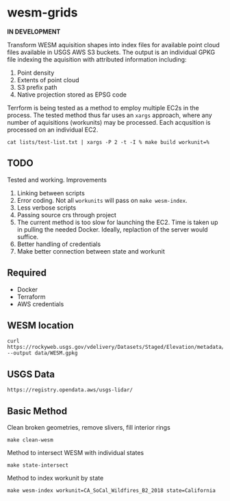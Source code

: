 # wesm-grids

**IN DEVELOPMENT**

Transform WESM aquisition shapes into index files for available point cloud files available in USGS AWS S3 buckets.  The output is an individual GPKG file indexing the aquisition with attributed information including:

1. Point density
1. Extents of point cloud
1. S3 prefix path
1. Native projection stored as EPSG code

Terrform is being tested as a method to employ multiple EC2s in the process.  The tested method thus far uses an `xargs` approach, where any number of aquisitions (workunits) may be processed. Each acqusition is processed on an individual EC2.

```
cat lists/test-list.txt | xargs -P 2 -t -I % make build workunit=%
```

## TODO

Tested and working. Improvements

1. Linking between scripts
1. Error coding. Not all `workunits` will pass on `make wesm-index`.
1. Less verbose scripts
1. Passing source crs through project
1. The current method is too slow for launching the EC2.  Time is taken up in pulling the needed Docker. Ideally, replaction of the server would suffice.  
1. Better handling of credentials
1. Make better connection between state and workunit

## Required

- Docker
- Terraform
- AWS credentials

## WESM location

```
curl https://rockyweb.usgs.gov/vdelivery/Datasets/Staged/Elevation/metadata/WESM.gpkg --output data/WESM.gpkg
```

## USGS Data

```
https://registry.opendata.aws/usgs-lidar/
```

## Basic Method

Clean broken geometries, remove slivers, fill interior rings
```
make clean-wesm
```

Method to intersect WESM with individual states
```
make state-intersect
```

Method to index workunit by state
```
make wesm-index workunit=CA_SoCal_Wildfires_B2_2018 state=California
```